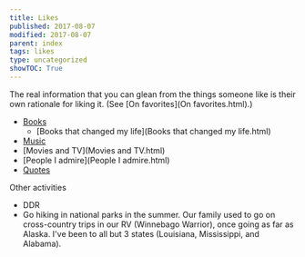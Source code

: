 ```yaml
---
title: Likes
published: 2017-08-07
modified: 2017-08-07
parent: index
tags: likes
type: uncategorized
showTOC: True
---
```




The real information that you can glean from the things someone like is their own rationale for liking it. (See [On favorites](On favorites.html).)

+ [Books](Books.html)
    + [Books that changed my life](Books that changed my life.html)
+ [Music](Music.html)
+ [Movies and TV](Movies and TV.html)
+ [People I admire](People I admire.html)
+ [Quotes](Quotes.html)

Other activities

+ DDR
+ Go hiking in national parks in the summer. Our family used to go on cross-country trips in our RV (Winnebago Warrior), once going as far as Alaska. I've been to all but 3 states (Louisiana, Mississippi, and Alabama).


